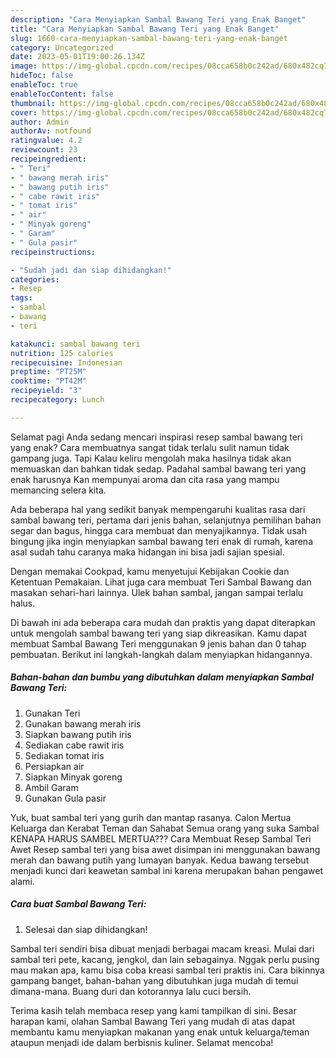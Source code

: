 ```yaml
---
description: "Cara Menyiapkan Sambal Bawang Teri yang Enak Banget"
title: "Cara Menyiapkan Sambal Bawang Teri yang Enak Banget"
slug: 1660-cara-menyiapkan-sambal-bawang-teri-yang-enak-banget
category: Uncategorized
date: 2023-05-01T19:00:26.134Z
image: https://img-global.cpcdn.com/recipes/08cca658b0c242ad/680x482cq70/sambal-bawang-teri-foto-resep-utama.jpg
hideToc: false
enableToc: true
enableTocContent: false
thumbnail: https://img-global.cpcdn.com/recipes/08cca658b0c242ad/680x482cq70/sambal-bawang-teri-foto-resep-utama.jpg
cover: https://img-global.cpcdn.com/recipes/08cca658b0c242ad/680x482cq70/sambal-bawang-teri-foto-resep-utama.jpg
author: Admin
authorAv: notfound
ratingvalue: 4.2
reviewcount: 23
recipeingredient:
- " Teri"
- " bawang merah iris"
- " bawang putih iris"
- " cabe rawit iris"
- " tomat iris"
- " air"
- " Minyak goreng"
- " Garam"
- " Gula pasir"
recipeinstructions:

- "Sudah jadi dan siap dihidangkan!"
categories:
- Resep
tags:
- sambal
- bawang
- teri

katakunci: sambal bawang teri 
nutrition: 125 calories
recipecuisine: Indonesian
preptime: "PT25M"
cooktime: "PT42M"
recipeyield: "3"
recipecategory: Lunch

---
```



Selamat pagi Anda sedang mencari inspirasi resep sambal bawang teri yang enak? Cara membuatnya sangat tidak terlalu sulit namun tidak gampang juga. Tapi Kalau keliru mengolah maka hasilnya tidak akan memuaskan dan bahkan tidak sedap. Padahal sambal bawang teri yang enak harusnya Kan mempunyai aroma dan cita rasa yang mampu memancing selera kita.


Ada beberapa hal yang sedikit banyak mempengaruhi kualitas rasa dari sambal bawang teri, pertama dari jenis bahan, selanjutnya pemilihan bahan segar dan bagus, hingga cara membuat dan menyajikannya. Tidak usah bingung jika ingin menyiapkan sambal bawang teri enak di rumah, karena asal sudah tahu caranya maka hidangan ini bisa jadi sajian spesial.

Dengan memakai Cookpad, kamu menyetujui Kebijakan Cookie dan Ketentuan Pemakaian. Lihat juga cara membuat Teri Sambal Bawang dan masakan sehari-hari lainnya. Ulek bahan sambal, jangan sampai terlalu halus.


Di bawah ini ada beberapa cara mudah dan praktis yang dapat diterapkan untuk mengolah sambal bawang teri yang siap dikreasikan. Kamu dapat membuat Sambal Bawang Teri menggunakan 9 jenis bahan dan 0 tahap pembuatan. Berikut ini langkah-langkah dalam menyiapkan hidangannya.

<!--inarticleads1-->

##### Bahan-bahan dan bumbu yang dibutuhkan dalam menyiapkan Sambal Bawang Teri:

1. Gunakan  Teri
1. Gunakan  bawang merah iris
1. Siapkan  bawang putih iris
1. Sediakan  cabe rawit iris
1. Sediakan  tomat iris
1. Persiapkan  air
1. Siapkan  Minyak goreng
1. Ambil  Garam
1. Gunakan  Gula pasir


Yuk, buat sambal teri yang gurih dan mantap rasanya. Calon Mertua Keluarga dan Kerabat Teman dan Sahabat Semua orang yang suka Sambal KENAPA HARUS SAMBEL MERTUA??? Cara Membuat Resep Sambal Teri Awet Resep sambal teri yang bisa awet disimpan ini menggunakan bawang merah dan bawang putih yang lumayan banyak. Kedua bawang tersebut menjadi kunci dari keawetan sambal ini karena merupakan bahan pengawet alami. 

<!--inarticleads2-->

##### Cara buat Sambal Bawang Teri:


1. Selesai dan siap dihidangkan!

Sambal teri sendiri bisa dibuat menjadi berbagai macam kreasi. Mulai dari sambal teri pete, kacang, jengkol, dan lain sebagainya. Nggak perlu pusing mau makan apa, kamu bisa coba kreasi sambal teri praktis ini. Cara bikinnya gampang banget, bahan-bahan yang dibutuhkan juga mudah di temui dimana-mana. Buang duri dan kotorannya lalu cuci bersih. 

Terima kasih telah membaca resep yang kami tampilkan di sini. Besar harapan kami, olahan Sambal Bawang Teri yang mudah di atas dapat membantu kamu menyiapkan makanan yang enak untuk keluarga/teman ataupun menjadi ide dalam berbisnis kuliner. Selamat mencoba!
